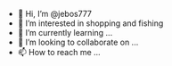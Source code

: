 - 👋 Hi, I’m @jebos777
- 👀 I’m interested in shopping and fishing
- 🌱 I’m currently learning ...
- 💞️ I’m looking to collaborate on ...
- 📫 How to reach me ...

<!---
jebos777/jebos777 is a ✨ special ✨ repository because its `README.md` (this file) appears on your GitHub profile.
You can click the Preview link to take a look at your changes.
--->
